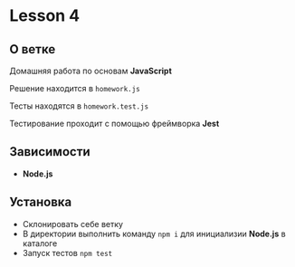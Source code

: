 # Lesson 4
## О ветке
Домашняя работа по основам **JavaScript**

Решение находится в `homework.js`

Тесты находятся в `homework.test.js`

Тестирование проходит с помощью фреймворка **Jest**



## Зависимости
* **Node.js**

## Установка
* Склонировать себе ветку 
* В директории выполнить команду `npm i` для инициализии **Node.js** в каталоге
* Запуск тестов `npm test`
